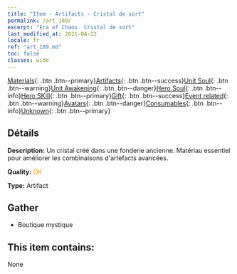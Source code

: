 ```yaml
---
title: "Item - Artifacts - Cristal de sort"
permalink: /art_189/
excerpt: "Era of Chaos  Cristal de sort"
last_modified_at: 2021-04-22
locale: fr
ref: "art_189.md"
toc: false
classes: wide
---
```

 [Materials](/ItemsFR/){: .btn .btn--primary}[Artifacts](/ItemsFR/Artifacts/){: .btn .btn--success}[Unit Soul](/ItemsFR/UnitSoul/){: .btn .btn--warning}[Unit Awakening](/ItemsFR/UnitAwakening/){: .btn .btn--danger}[Hero Soul](/ItemsFR/HeroSoul/){: .btn .btn--info}[Hero SKill](/ItemsFR/HeroSkill/){: .btn .btn--primary}[Gift](/ItemsFR/Gift/){: .btn .btn--success}[Event related](/ItemsFR/Events/){: .btn .btn--warning}[Avatars](/ItemsFR/Avatars/){: .btn .btn--danger}[Consumables](/ItemsFR/Consumables/){: .btn .btn--info}[Unknown](/ItemsFR/Unknown/){: .btn .btn--primary}

## Détails
 **Description:** Un cristal créé dans une fonderie ancienne. Matériau essentiel pour améliorer les combinaisons d'artefacts avancées.

 **Quality:** <span style="color: #FF8C00">OK</span>

 **Type:** Artifact

## Gather

*    Boutique mystique 

## This item contains:

  None

